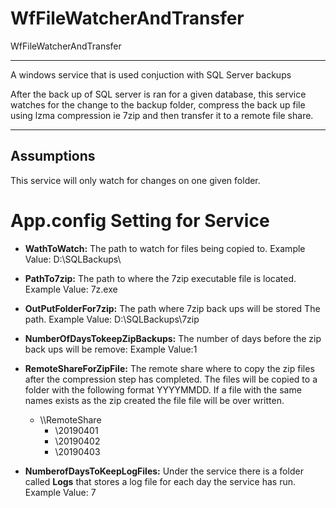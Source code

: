 # WfFileWatcherAndTransfer
WfFileWatcherAndTransfer

---
A windows service that is used conjuction with SQL Server backups

After the back up of SQL server is ran for a given database, this service watches for the change to the backup folder, compress the back up file using lzma compression ie 7zip and then transfer it to a remote file share. 

---

## Assumptions

This service will only watch for changes on one given folder. 


# App.config Setting for Service

- **WathToWatch:** The path to watch for files being copied to. Example Value: D:\SQLBackups\

- **PathTo7zip:** The path to where the 7zip executable file is located. Example Value: 7z.exe

- **OutPutFolderFor7zip:** The path where 7zip back ups will be stored The path. Example Value: D:\SQLBackups\7zip

- **NumberOfDaysTokeepZipBackups:** The number of days before the zip back ups will be remove: Example Value:1 

- **RemoteShareForZipFile:** The remote share where to copy the zip files after the compression step has completed. The files will be copied to a folder with the following format YYYYMMDD. If a file with the same names exists as the zip created the file file will be over written.  
    - \\\\RemoteShare
        - \20190401
        - \20190402
        - \20190403     
        
- **NumberofDaysToKeepLogFiles:** Under the service there is a folder called **Logs** that stores a log file for each day the service has run. Example Value: 7
